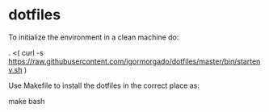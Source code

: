 # dotfiles

To initialize the environment in a clean machine do:

. <( curl -s https://raw.githubusercontent.com/igormorgado/dotfiles/master/bin/startenv.sh )

Use Makefile to install the dotfiles in the correct place as:

make bash
